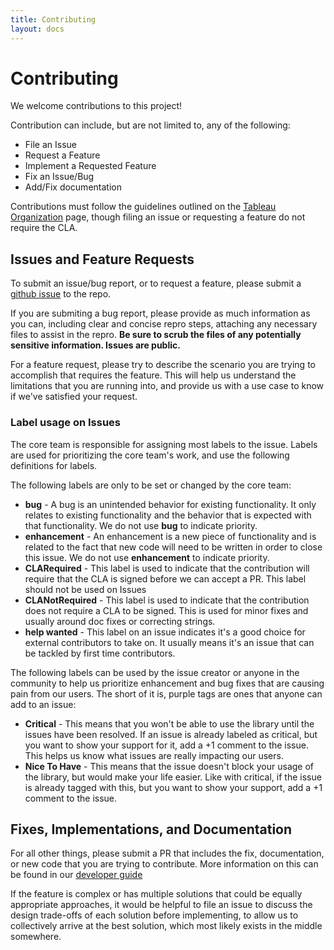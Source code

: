 ```yaml
---
title: Contributing
layout: docs
---
```

# Contributing

We welcome contributions to this project!

Contribution can include, but are not limited to, any of the following:

* File an Issue
* Request a Feature
* Implement a Requested Feature
* Fix an Issue/Bug
* Add/Fix documentation

Contributions must follow the guidelines outlined on the [Tableau Organization](http://tableau.github.io/) page, though filing an issue or requesting
a feature do not require the CLA.

## Issues and Feature Requests

To submit an issue/bug report, or to request a feature, please submit a [github issue](https://github.com/tableau/document-api-python/issues) to the repo.

If you are submiting a bug report, please provide as much information as you can, including clear and concise repro steps, attaching any necessary
files to assist in the repro.  **Be sure to scrub the files of any potentially sensitive information.  Issues are public.**

For a feature request, please try to describe the scenario you are trying to accomplish that requires the feature.  This will help us understand
the limitations that you are running into, and provide us with a use case to know if we've satisfied your request.

### Label usage on Issues

The core team is responsible for assigning most labels to the issue.  Labels
are used for prioritizing the core team's work, and use the following
definitions for labels.

The following labels are only to be set or changed by the core team:

* **bug** - A bug is an unintended behavior for existing functionality. It only relates to existing functionality and the behavior that is expected with that functionality.  We do not use **bug** to indicate priority.
* **enhancement** - An enhancement is a new piece of functionality and is related to the fact that new code will need to be written in order to close this issue.  We do not use **enhancement** to indicate priority.
* **CLARequired** - This label is used to indicate that the contribution will require that the CLA is signed before we can accept a PR.  This label should not be used on Issues
* **CLANotRequired** - This label is used to indicate that the contribution does not require a CLA to be signed.  This is used for minor fixes and usually around doc fixes or correcting strings.
* **help wanted** - This label on an issue indicates it's a good choice for external contributors to take on. It usually means it's an issue that can be tackled by first time contributors.

The following labels can be used by the issue creator or anyone in the
community to help us prioritize enhancement and bug fixes that are
causing pain from our users.  The short of it is, purple tags are ones that
anyone can add to an issue:

* **Critical** - This means that you won't be able to use the library until the issues have been resolved.  If an issue is already labeled as critical, but you want to show your support for it, add a +1 comment to the issue.  This helps us know what issues are really impacting our users.
* **Nice To Have** - This means that the issue doesn't block your usage of the library, but would make your life easier.  Like with critical, if the issue is already tagged with this, but you want to show your support, add a +1 comment to the issue.

## Fixes, Implementations, and Documentation

For all other things, please submit a PR that includes the fix, documentation, or new code that you are trying to contribute.  More information on this can be found in our [developer guide](http://tableau.github.io/document-api-python/docs/dev-guide)

If the feature is complex or has multiple solutions that could be equally appropriate approaches, it would be helpful to file an issue to discuss the
design trade-offs of each solution before implementing, to allow us to collectively arrive at the best solution, which most likely exists in the middle
somewhere.
